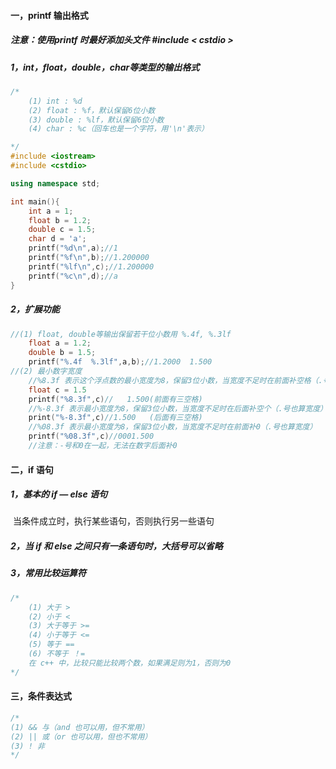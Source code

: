 #### 一，printf 输出格式



##### 		注意：使用printf 时最好添加头文件 #include  < cstdio >

##### 1，int，float，double，char等类型的输出格式

```c++
/*
	(1) int : %d
	(2) float : %f，默认保留6位小数
	(3) double : %lf，默认保留6位小数
	(4) char : %c（回车也是一个字符，用'\n'表示）

*/
#include <iostream>
#include <cstdio>

using namespace std;

int main(){
	int a = 1;
    float b = 1.2;
    double c = 1.5;
    char d = 'a';
    printf("%d\n",a);//1
    printf("%f\n",b);//1.200000
    printf("%lf\n",c);//1.200000
    printf("%c\n",d);//a
}
```



##### 2，扩展功能

```c++
//(1) float, double等输出保留若干位小数用 %.4f, %.3lf 
	float a = 1.2;
    double b = 1.5;
	printf("%.4f  %.3lf",a,b);//1.2000  1.500
//(2) 最小数字宽度
	//%8.3f 表示这个浮点数的最小宽度为8，保留3位小数，当宽度不足时在前面补空格（.号也算宽度）
    float c = 1.5
    printf("%8.3f",c)//   1.500(前面有三空格)
    //%-8.3f 表示最小宽度为8，保留3位小数，当宽度不足时在后面补空个（.号也算宽度）
    print("%-8.3f",c)//1.500   (后面有三空格)
    //%08.3f 表示最小宽度为8，保留3位小数，当宽度不足时在前面补0（.号也算宽度）
    printf("%08.3f",c)//0001.500
    //注意：-号和0在一起，无法在数字后面补0
```



#### 二，if 语句

##### 1，基本的 if — else 语句

​	当条件成立时，执行某些语句，否则执行另一些语句

##### 2，当 if 和 else 之间只有一条语句时，大括号可以省略

##### 3，常用比较运算符

```c++
/*
	(1) 大于 >
	(2) 小于 <
	(3) 大于等于 >=
	(4) 小于等于 <=
	(5) 等于 ==
	(6) 不等于 ！=
	在 c++ 中，比较只能比较两个数，如果满足则为1，否则为0
*/
```



#### 三，条件表达式

```c++
/*
(1) && 与（and 也可以用，但不常用）
(2) || 或（or 也可以用，但也不常用）
(3) ! 非
*/
```

